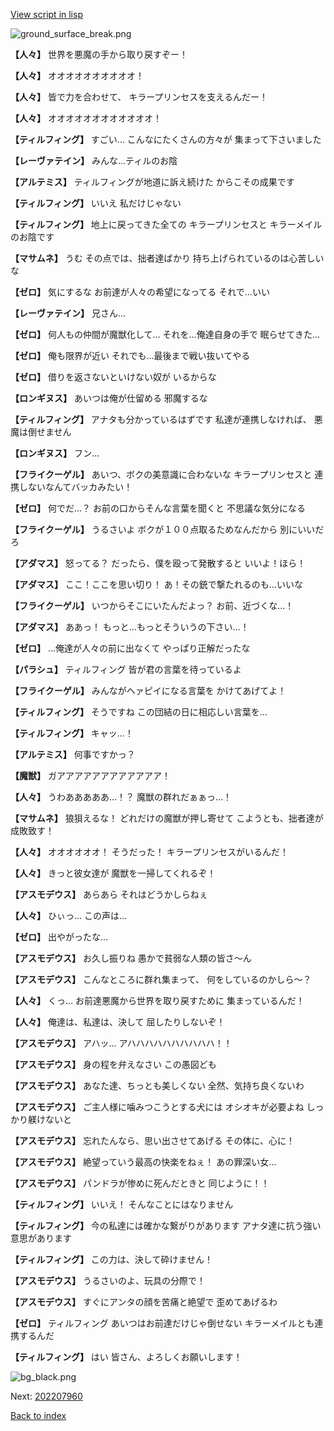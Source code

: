 [View script in lisp](../scripts/202207951.txt)

![ground_surface_break.png](../images/backgrounds/ground_surface_break.png)

**【人々】**
世界を悪魔の手から取り戻すぞー！

**【人々】**
オオオオオオオオオオ！

**【人々】**
皆で力を合わせて、
キラープリンセスを支えるんだー！

**【人々】**
オオオオオオオオオオオオ！

**【ティルフィング】**
すごい…
こんなにたくさんの方々が
集まって下さいました

**【レーヴァテイン】**
みんな…ティルのお陰

**【アルテミス】**
ティルフィングが地道に訴え続けた
からこその成果です

**【ティルフィング】**
いいえ
私だけじゃない

**【ティルフィング】**
地上に戻ってきた全ての
キラープリンセスと
キラーメイルのお陰です

**【マサムネ】**
うむ
その点では、拙者達ばかり
持ち上げられているのは心苦しいな

**【ゼロ】**
気にするな
お前達が人々の希望になってる
それで…いい

**【レーヴァテイン】**
兄さん…

**【ゼロ】**
何人もの仲間が魔獣化して…
それを…俺達自身の手で
眠らせてきた…

**【ゼロ】**
俺も限界が近い
それでも…最後まで戦い抜いてやる

**【ゼロ】**
借りを返さないといけない奴が
いるからな

**【ロンギヌス】**
あいつは俺が仕留める
邪魔するな

**【ティルフィング】**
アナタも分かっているはずです
私達が連携しなければ、
悪魔は倒せません

**【ロンギヌス】**
フン…

**【フライクーゲル】**
あいつ、ボクの美意識に合わないな
キラープリンセスと
連携しないなんてバッカみたい！

**【ゼロ】**
何でだ…？
お前の口からそんな言葉を聞くと
不思議な気分になる

**【フライクーゲル】**
うるさいよ
ボクが１００点取るためなんだから
別にいいだろ

**【アダマス】**
怒ってる？
だったら、僕を殴って発散すると
いいよ！ほら！

**【アダマス】**
ここ！ここを思い切り！
あ！その銃で撃たれるのも…いいな

**【フライクーゲル】**
いつからそこにいたんだよっ？
お前、近づくな…！

**【アダマス】**
ああっ！
もっと…もっとそういうの下さい…！

**【ゼロ】**
…俺達が人々の前に出なくて
やっぱり正解だったな

**【パラシュ】**
ティルフィング
皆が君の言葉を待っているよ

**【フライクーゲル】**
みんながヘァピイになる言葉を
かけてあげてよ！

**【ティルフィング】**
そうですね
この団結の日に相応しい言葉を…

**【ティルフィング】**
キャッ…！

**【アルテミス】**
何事ですかっ？

**【魔獣】**
ガアアアアアアアアアアアア！

**【人々】**
うわあああああ…！？
魔獣の群れだぁぁっ…！

**【マサムネ】**
狼狽えるな！
どれだけの魔獣が押し寄せて
こようとも、拙者達が成敗致す！

**【人々】**
オオオオオオ！
そうだった！
キラープリンセスがいるんだ！

**【人々】**
きっと彼女達が
魔獣を一掃してくれるぞ！

**【アスモデウス】**
あらあら
それはどうかしらねぇ

**【人々】**
ひぃっ…
この声は…

**【ゼロ】**
出やがったな…

**【アスモデウス】**
お久し振りね
愚かで貧弱な人類の皆さ～ん

**【アスモデウス】**
こんなところに群れ集まって、
何をしているのかしら～？

**【人々】**
くっ…
お前達悪魔から世界を取り戻すために
集まっているんだ！

**【人々】**
俺達は、私達は、決して
屈したりしないぞ！

**【アスモデウス】**
アハッ…
アハハハハハハハハハハ！！

**【アスモデウス】**
身の程を弁えなさい
この愚図ども

**【アスモデウス】**
あなた達、ちっとも美しくない
全然、気持ち良くないわ

**【アスモデウス】**
ご主人様に噛みつこうとする犬には
オシオキが必要よね
しっかり躾けないと

**【アスモデウス】**
忘れたんなら、思い出させてあげる
その体に、心に！

**【アスモデウス】**
絶望っていう最高の快楽をねぇ！
あの罪深い女…

**【アスモデウス】**
パンドラが惨めに死んだときと
同じように！！

**【ティルフィング】**
いいえ！
そんなことにはなりません

**【ティルフィング】**
今の私達には確かな繋がりがあります
アナタ達に抗う強い意思があります

**【ティルフィング】**
この力は、決して砕けません！

**【アスモデウス】**
うるさいのよ、玩具の分際で！

**【アスモデウス】**
すぐにアンタの顔を苦痛と絶望で
歪めてあげるわ

**【ゼロ】**
ティルフィング
あいつはお前達だけじゃ倒せない
キラーメイルとも連携するんだ

**【ティルフィング】**
はい
皆さん、よろしくお願いします！

![bg_black.png](../images/backgrounds/bg_black.png)


Next: [202207960](202207960.md)

[Back to index](index.md)
